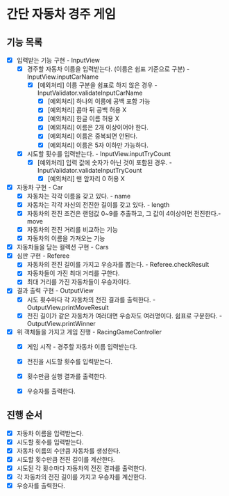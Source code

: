 # 간단 자동차 경주 게임

## 기능 목록
- [x] 입력받는 기능 구현 - InputView
  - [x] 경주할 자동차 이름을 입력받는다. (이름은 쉼표 기준으로 구분) - InputView.inputCarName
    - [x] [예외처리] 이름 구분을 쉼표로 하지 않은 경우 - InputValidator.validateInputCarName
      - [x] [예외처리] 하나의 이름에 공백 포함 가능
      - [x] [예외처리] 콤마 뒤 공백 허용 X
      - [x] [예외처리] 한글 이름 허용 X
      - [x] [예외처리] 이름은 2개 이상이어야 한다.
      - [x] [예외처리] 이름은 중복되면 안된다.
      - [x] [예외처리] 이름은 5자 이하만 가능하다.
  - [x] 시도할 횟수를 입력받는다. - InputView.inputTryCount
    - [x] [예외처리] 입력 값에 숫자가 아닌 것이 포함된 경우. - InputValidator.validateInputTryCount
      - [x] [예외처리] 맨 앞자리 0 허용 X
- [x] 자동차 구현 - Car
  - [x] 자동차는 각각 이름을 갖고 있다. - name
  - [x] 자동차는 각각 자신의 전진한 길이를 갖고 있다. - length
  - [x] 자동차의 전진 조건은 랜덤값 0~9를 추출하고, 그 값이 4이상이면 전진한다.- move
  - [x] 자동차의 전진 거리를 비교하는 기능
  - [x] 자동차의 이름을 가져오는 기능
- [x] 자동차들을 담는 컬렉션 구현 - Cars
- [x] 심판 구현 - Referee
  - [x] 자동차의 전진 길이를 가지고 우승자를 뽑는다. - Referee.checkResult
  - [x] 자동차들이 가진 최대 거리를 구한다.
  - [x] 최대 거리를 가진 자동차들이 우승자이다.
- [x] 결과 출력 구현 - OutputView
  - [x] 시도 횟수마다 각 자동차의 전진 결과를 출력한다. - OutputView.printMoveResult
  - [x] 전진 길이가 같은 자동차가 여러대면 우승자도 여러명이다. 쉼표로 구분한다. - OutputView.printWinner
- [x] 위 객체들을 가지고 게임 진행 - RacingGameController
  - [x] 게임 시작 - 경주할 자동차 이름 입력받는다.
  - [x] 전진을 시도할 횟수를 입력받는다.
  - [x] 횟수만큼 실행 결과를 출력한다.
  - [x] 우승자를 출력한다.


## 진행 순서
- [x] 자동차 이름을 입력받는다.
- [x] 시도할 횟수를 입력받는다.
- [x] 자동차 이름의 수만큼 자동차를 생성한다.
- [x] 시도할 횟수만큼 전진 길이를 계산한다.
- [x] 시도된 각 횟수마다 자동차의 전진 결과를 출력한다.
- [x] 각 자동차의 전진 길이를 가지고 우승자를 계산한다.
- [x] 우승자를 출력한다.
